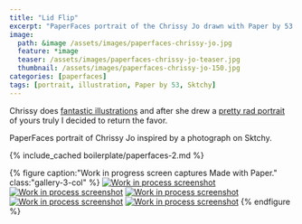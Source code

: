 ```yaml
---
title: "Lid Flip"
excerpt: "PaperFaces portrait of the Chrissy Jo drawn with Paper by 53 on an iPad."
image: 
  path: &image /assets/images/paperfaces-chrissy-jo.jpg 
  feature: *image
  teaser: /assets/images/paperfaces-chrissy-jo-teaser.jpg
  thumbnail: /assets/images/paperfaces-chrissy-jo-150.jpg
categories: [paperfaces]
tags: [portrait, illustration, Paper by 53, Sktchy]
---
```


Chrissy does [fantastic illustrations](http://chrissyjo.com/ ) and after she drew a [pretty rad portrait](http://sktchy.com/aLFwUD) of yours truly I decided to return the favor.

PaperFaces portrait of Chrissy Jo inspired by a photograph on Sktchy.

{% include_cached boilerplate/paperfaces-2.md %}

{% figure caption:"Work in progress screen captures Made with Paper." class:"gallery-3-col" %}
[![Work in process screenshot](/assets/images/paperfaces-chrissy-jo-process-1-600.jpg)](/assets/images/paperfaces-chrissy-jo-process-1-lg.jpg) [![Work in process screenshot](/assets/images/paperfaces-chrissy-jo-process-2-600.jpg)](/assets/images/paperfaces-chrissy-jo-process-2-lg.jpg) [![Work in process screenshot](/assets/images/paperfaces-chrissy-jo-process-3-600.jpg)](/assets/images/paperfaces-chrissy-jo-process-3-lg.jpg) [![Work in process screenshot](/assets/images/paperfaces-chrissy-jo-process-4-600.jpg)](/assets/images/paperfaces-chrissy-jo-process-4-lg.jpg) [![Work in process screenshot](/assets/images/paperfaces-chrissy-jo-process-5-600.jpg)](/assets/images/paperfaces-chrissy-jo-process-5-lg.jpg)
{% endfigure %}
